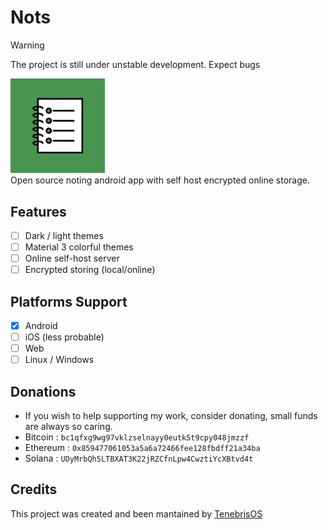 # Nots
> [!WARNING]
> The project is still under unstable development. Expect bugs
<div align="left">
<img src=".github/assets/logo.jpg" style="width:30%;">
</div>
Open source noting android app with self host encrypted online storage.

## Features
- [ ] Dark / light themes
- [ ] Material 3 colorful themes
- [ ] Online self-host server
- [ ] Encrypted storing (local/online)

## Platforms Support
- [x] Android
- [ ] iOS (less probable)
- [ ] Web
- [ ] Linux / Windows

## Donations
- If you wish to help supporting my work, consider donating, small funds are always so caring.
- Bitcoin : ```bc1qfxg9wg97vklzselnayy0eutk5t9cpy048jmzzf```
- Ethereum : ```0x859477061053a5a6a72466fee128fbdff21a34ba```
- Solana : ```UDyMrbQh5LTBXAT3K22jRZCfnLpw4CwztiYcXBtvd4t```
  
## Credits
This project was created and been mantained by [TenebrisOS](https://github.com/TenebrisOS)
